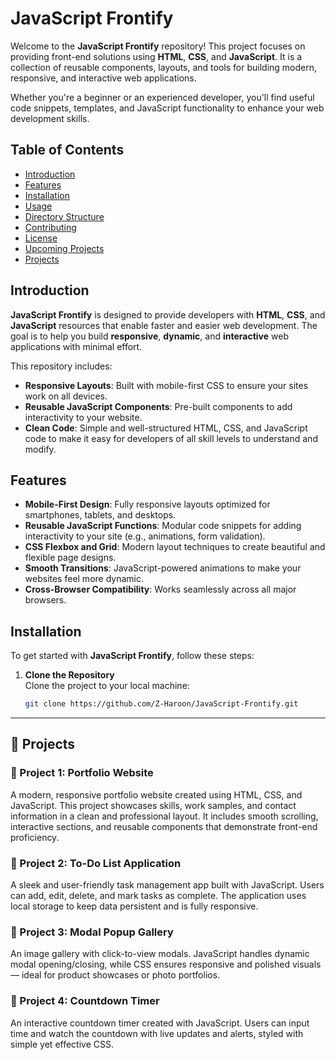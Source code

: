 # JavaScript Frontify

Welcome to the **JavaScript Frontify** repository! This project focuses on providing front-end solutions using **HTML**, **CSS**, and **JavaScript**. It is a collection of reusable components, layouts, and tools for building modern, responsive, and interactive web applications.

Whether you're a beginner or an experienced developer, you'll find useful code snippets, templates, and JavaScript functionality to enhance your web development skills.

## Table of Contents
- [Introduction](#introduction)
- [Features](#features)
- [Installation](#installation)
- [Usage](#usage)
- [Directory Structure](#directory-structure)
- [Contributing](#contributing)
- [License](#license)
- [Upcoming Projects](#upcoming-projects)
- [Projects](#projects)

## Introduction

**JavaScript Frontify** is designed to provide developers with **HTML**, **CSS**, and **JavaScript** resources that enable faster and easier web development. The goal is to help you build **responsive**, **dynamic**, and **interactive** web applications with minimal effort.

This repository includes:
- **Responsive Layouts**: Built with mobile-first CSS to ensure your sites work on all devices.
- **Reusable JavaScript Components**: Pre-built components to add interactivity to your website.
- **Clean Code**: Simple and well-structured HTML, CSS, and JavaScript code to make it easy for developers of all skill levels to understand and modify.

## Features
- **Mobile-First Design**: Fully responsive layouts optimized for smartphones, tablets, and desktops.
- **Reusable JavaScript Functions**: Modular code snippets for adding interactivity to your site (e.g., animations, form validation).
- **CSS Flexbox and Grid**: Modern layout techniques to create beautiful and flexible page designs.
- **Smooth Transitions**: JavaScript-powered animations to make your websites feel more dynamic.
- **Cross-Browser Compatibility**: Works seamlessly across all major browsers.

## Installation

To get started with **JavaScript Frontify**, follow these steps:

1. **Clone the Repository**  
   Clone the project to your local machine:
   ```bash
   git clone https://github.com/Z-Haroon/JavaScript-Frontify.git

---

## 🚀 Projects

### 📁 Project 1: Portfolio Website  
A modern, responsive portfolio website created using HTML, CSS, and JavaScript. This project showcases skills, work samples, and contact information in a clean and professional layout. It includes smooth scrolling, interactive sections, and reusable components that demonstrate front-end proficiency.

<!-- You can duplicate the format below for more projects -->

### 📁 Project 2: To-Do List Application  
A sleek and user-friendly task management app built with JavaScript. Users can add, edit, delete, and mark tasks as complete. The application uses local storage to keep data persistent and is fully responsive.

### 📁 Project 3: Modal Popup Gallery  
An image gallery with click-to-view modals. JavaScript handles dynamic modal opening/closing, while CSS ensures responsive and polished visuals — ideal for product showcases or photo portfolios.

### 📁 Project 4: Countdown Timer  
An interactive countdown timer created with JavaScript. Users can input time and watch the countdown with live updates and alerts, styled with simple yet effective CSS.


   
